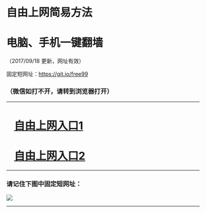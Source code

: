 ﻿# 自由上网简易方法

# 电脑、手机一键翻墙

（2017/09/18 更新，网址有效）

固定短网址：https://git.io/free99

### （微信如打不开，请转到浏览器打开）


***





# &nbsp;&nbsp; <a href="http://ft210016874.fwq-tz1005.info/fwqtz01.html?t=09180012954 " target="_blank">自由上网入口1</a>
# &nbsp;&nbsp; <a href="http://ft844414915.fwq-tz1006.info/fwqtz02.html?t=091800112922 " target="_blank">自由上网入口2</a>
***

### 请记住下图中固定短网址：

<img src="https://s3-us-west-2.amazonaws.com/fwq-1001/yjfq-20170905okok.png" /> 


***

